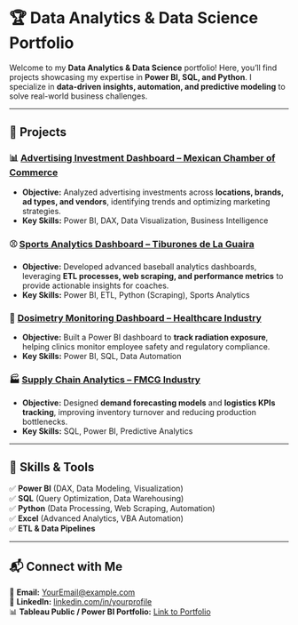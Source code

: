 # 🏆 Data Analytics & Data Science Portfolio  

Welcome to my **Data Analytics & Data Science** portfolio! Here, you’ll find projects showcasing my expertise in **Power BI, SQL, and Python**. I specialize in **data-driven insights, automation, and predictive modeling** to solve real-world business challenges.  

---

## 📂 Projects  

### 📊 [Advertising Investment Dashboard – Mexican Chamber of Commerce](#)  
- **Objective:** Analyzed advertising investments across **locations, brands, ad types, and vendors**, identifying trends and optimizing marketing strategies.  
- **Key Skills:** Power BI, DAX, Data Visualization, Business Intelligence  

### ⚾ [Sports Analytics Dashboard – Tiburones de La Guaira](#)  
- **Objective:** Developed advanced baseball analytics dashboards, leveraging **ETL processes, web scraping, and performance metrics** to provide actionable insights for coaches.  
- **Key Skills:** Power BI, ETL, Python (Scraping), Sports Analytics  

### 🔬 [Dosimetry Monitoring Dashboard – Healthcare Industry](#)  
- **Objective:** Built a Power BI dashboard to **track radiation exposure**, helping clinics monitor employee safety and regulatory compliance.  
- **Key Skills:** Power BI, SQL, Data Automation  

### 🏭 [Supply Chain Analytics – FMCG Industry](#)  
- **Objective:** Designed **demand forecasting models** and **logistics KPIs tracking**, improving inventory turnover and reducing production bottlenecks.  
- **Key Skills:** SQL, Power BI, Predictive Analytics  

---

## 🚀 Skills & Tools  
✅ **Power BI** (DAX, Data Modeling, Visualization)  
✅ **SQL** (Query Optimization, Data Warehousing)  
✅ **Python** (Data Processing, Web Scraping, Automation)  
✅ **Excel** (Advanced Analytics, VBA Automation)  
✅ **ETL & Data Pipelines**  

---

## 📬 Connect with Me  
📧 **Email:** [YourEmail@example.com](mailto:YourEmail@example.com)  
💼 **LinkedIn:** [linkedin.com/in/yourprofile](#)  
📊 **Tableau Public / Power BI Portfolio:** [Link to Portfolio](#)  
